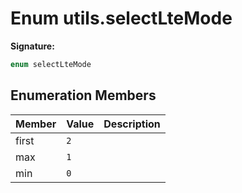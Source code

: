 
# Enum utils.selectLteMode


<b>Signature:</b>

```typescript
enum selectLteMode 
```

## Enumeration Members

|  Member | Value | Description |
|  --- | --- | --- |
|  first | `2` |  |
|  max | `1` |  |
|  min | `0` |  |

